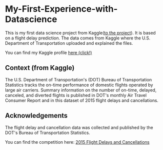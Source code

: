 # My-First-Experience-with-Datascience

This is my first data science project from Kaggle(<a href="https://www.kaggle.com/sciplic/my-first-experience-with-datascience">to the project</a>). It is based on a flight delay prediction. The data comes from Kaggle where the U.S. Department of Transportation uploaded and explained the files.

You can find my Kaggle profile <a href="https://www.kaggle.com/sciplic">here (click!)</a>
<br>

## Context (from Kaggle)
The U.S. Department of Transportation's (DOT) Bureau of Transportation Statistics tracks the on-time performance of domestic flights operated by large air carriers. Summary information on the number of on-time, delayed, canceled, and diverted flights is published in DOT's monthly Air Travel Consumer Report and in this dataset of 2015 flight delays and cancellations.

## Acknowledgements
The flight delay and cancellation data was collected and published by the DOT's Bureau of Transportation Statistics.





You can find the competition here: <a href="https://www.kaggle.com/usdot/flight-delays/home">2015 Flight Delays and Cancellations</a>

